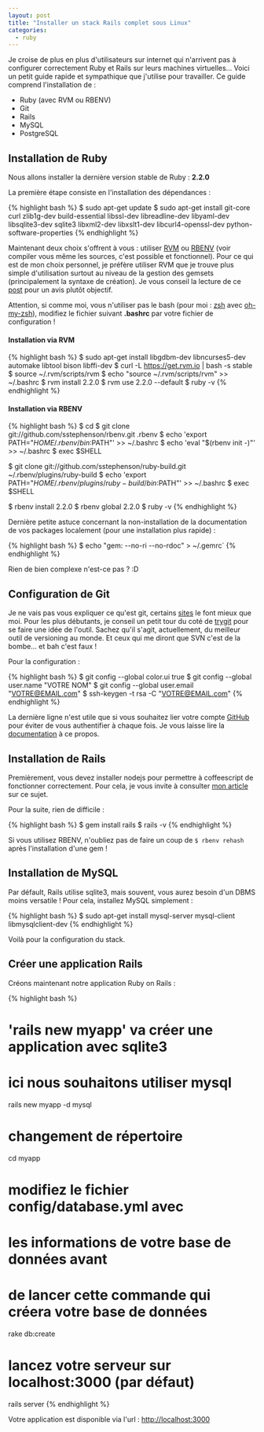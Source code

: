```yaml
---
layout: post
title: "Installer un stack Rails complet sous Linux"
categories:
  - ruby
---
```


Je croise de plus en plus d'utilisateurs sur internet qui n'arrivent pas à configurer correctement Ruby et Rails sur leurs machines virtuelles... Voici un petit guide rapide et sympathique que j'utilise pour travailler. Ce guide comprend l'installation de :

  - Ruby (avec RVM ou RBENV)
  - Git
  - Rails
  - MySQL
  - PostgreSQL

## Installation de Ruby

Nous allons installer la dernière version stable de Ruby : __2.2.0__

La première étape consiste en l'installation des dépendances :

{% highlight bash %}
$ sudo apt-get update
$ sudo apt-get install git-core curl zlib1g-dev build-essential libssl-dev libreadline-dev libyaml-dev libsqlite3-dev sqlite3 libxml2-dev libxslt1-dev libcurl4-openssl-dev python-software-properties
{% endhighlight %}

Maintenant deux choix s'offrent à vous : utiliser [RVM](https://rvm.io/) ou [RBENV](http://rbenv.org/) (voir compiler vous même les sources, c'est possible et fonctionnel). Pour ce qui est de mon choix personnel, je préfère utiliser RVM que je trouve plus simple d'utilisation surtout au niveau de la gestion des gemsets (principalement la syntaxe de création). Je vous conseil la lecture de ce [post](http://jonathan-jackson.net/rvm-and-rbenv) pour un avis plutôt objectif.

Attention, si comme moi, vous n'utiliser pas le bash (pour moi : [zsh](http://www.zsh.org/) avec [oh-my-zsh](https://github.com/robbyrussell/oh-my-zsh)), modifiez le fichier suivant __.bashrc__ par votre fichier de configuration !

#### Installation via RVM

{% highlight bash %}
$ sudo apt-get install libgdbm-dev libncurses5-dev automake libtool bison libffi-dev
$ curl -L https://get.rvm.io | bash -s stable
$ source ~/.rvm/scripts/rvm
$ echo "source ~/.rvm/scripts/rvm" >> ~/.bashrc
$ rvm install 2.2.0
$ rvm use 2.2.0 --default
$ ruby -v
{% endhighlight %}


#### Installation via RBENV

{% highlight bash %}
$ cd
$ git clone git://github.com/sstephenson/rbenv.git .rbenv
$ echo 'export PATH="$HOME/.rbenv/bin:$PATH"' >> ~/.bashrc
$ echo 'eval "$(rbenv init -)"' >> ~/.bashrc
$ exec $SHELL

$ git clone git://github.com/sstephenson/ruby-build.git ~/.rbenv/plugins/ruby-build
$ echo 'export PATH="$HOME/.rbenv/plugins/ruby-build/bin:$PATH"' >> ~/.bashrc
$ exec $SHELL

$ rbenv install 2.2.0
$ rbenv global 2.2.0
$ ruby -v
{% endhighlight %}

Dernière petite astuce concernant la non-installation de la documentation de vos packages localement (pour une installation plus rapide) :

{% highlight bash %}
$ echo "gem: --no-ri --no-rdoc" > ~/.gemrc`
{% endhighlight %}

Rien de bien complexe n'est-ce pas ? :D

## Configuration de Git

Je ne vais pas vous expliquer ce qu'est git, certains [sites](http://git-scm.com/) le font mieux que moi. Pour les plus débutants, je conseil un petit tour du coté de [trygit](https://try.github.io/levels/1/challenges/1) pour se faire une idée de l'outil. Sachez qu'il s'agit, actuellement, du meilleur outil de versioning au monde. Et ceux qui me diront que SVN c'est de la bombe... et bah c'est faux !

Pour la configuration :

{% highlight bash %}
$ git config --global color.ui true
$ git config --global user.name "VOTRE NOM"
$ git config --global user.email "VOTRE@EMAIL.com"
$ ssh-keygen -t rsa -C "VOTRE@EMAIL.com"
{% endhighlight %}

La dernière ligne n'est utile que si vous souhaitez lier votre compte [GitHub](https://github.com/) pour éviter de vous authentifier à chaque fois. Je vous laisse lire la [documentation](https://help.github.com/articles/generating-ssh-keys/) à ce propos.

## Installation de Rails

Premièrement, vous devez installer nodejs pour permettre à coffeescript de fonctionner correctement. Pour cela, je vous invite à consulter [mon article](http://maximesahroui.be/javascript/2014/11/18/installer-node-dot-js-sans-les-droits-administrateur-sous-ubuntu.html) sur ce sujet.

Pour la suite, rien de difficile :

{% highlight bash %}
$ gem install rails
$ rails -v
{% endhighlight %}

Si vous utilisez RBENV, n'oubliez pas de faire un coup de `$ rbenv rehash` après l'installation d'une gem !

## Installation de MySQL

Par défault, Rails utilise sqlite3, mais souvent, vous aurez besoin d'un DBMS moins versatile ! Pour cela, installez MySQL simplement :

{% highlight bash %}
$ sudo apt-get install mysql-server mysql-client libmysqlclient-dev
{% endhighlight %}

Voilà pour la configuration du stack.

## Créer une application Rails

Créons maintenant notre application Ruby on Rails :

{% highlight bash %}

# 'rails new myapp' va créer une application avec sqlite3
# ici nous souhaitons utiliser mysql
rails new myapp -d mysql

# changement de répertoire
cd myapp

# modifiez le fichier config/database.yml avec
# les informations de votre base de données avant
# de lancer cette commande qui créera votre base de données
rake db:create

# lancez votre serveur sur localhost:3000 (par défaut)
rails server
{% endhighlight %}

Votre application est disponible via l'url : [http://localhost:3000](http://localhost:3000)
